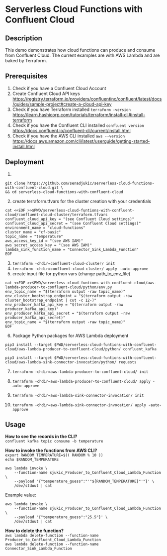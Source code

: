 # Serverless Cloud Functions with Confluent Cloud

## Description
This demo demonstrates how cloud functions can produce and consume from Confluent Cloud. The current examples are with AWS Lambda and are baked by Terraform.

## Prerequisites
1. Check if you have a Confluent Cloud Account
2. Create Confluent Cloud API keys https://registry.terraform.io/providers/confluentinc/confluent/latest/docs/guides/sample-project#create-a-cloud-api-key
3. Check if you have Terraform installed `terraform -version` https://learn.hashicorp.com/tutorials/terraform/install-cli#install-terraform
4. Check if you have the Confluent CLI installed `confluent version` https://docs.confluent.io/confluent-cli/current/install.html
5. Check if you have the AWS CLI installed `aws --version` https://docs.aws.amazon.com/cli/latest/userguide/getting-started-install.html

## Deployment
1. 
``` 
git clone https://github.com/senadjukic/serverless-cloud-functions-with-confluent-cloud.git \
&& cd serverless-cloud-functions-with-confluent-cloud 
```

2. create terraform.tfvars for the cluster creation with your credentials

```
cat <<EOF >>$PWD/serverless-cloud-funtions-with-confluent-cloud/confluent-cloud-cluster/terraform.tfvars
confluent_cloud_api_key = "(see Confluent Cloud settings)"
confluent_cloud_api_secret = "(see Confluent Cloud settings)"
environment_name = "cloud-functions"
cluster_name = "cf-basic"
topic_name = "temperature"
aws_access_key_id = "(see AWS IAM)"
aws_secret_access_key = "(see AWS IAM)"
lambda_sink_function_name = "Connector_Sink_Lambda_Function"
EOF
```

3. `terraform -chdir=confluent-cloud-cluster/ init`
4. `terraform -chdir=confluent-cloud-cluster/ apply -auto-approve`
5. create input file for python vars (change path_to_env_file)

```
cat <<EOF >>$PWD/serverless-cloud-funtions-with-confluent-cloud/aws-lambda-producer-to-confluent-cloud/python/env.py
env_topic_name = "$(terraform output -raw topic_name)"
env_cluster_bootstrap_endpoint = "$(terraform output -raw cluster_bootstrap_endpoint | cut -c 12-)"
env_producer_kafka_api_key = "$(terraform output -raw producer_kafka_api_key)"
env_producer_kafka_api_secret = "$(terraform output -raw producer_kafka_api_secret)"
env_topic_name = "$(terraform output -raw topic_name)"
EOF
```

6. Package Python packages for AWS Lambda deployment
```
pip3 install --target $PWD/serverless-cloud-funtions-with-confluent-cloud/aws-lambda-producer-to-confluent-cloud/python/ confluent_kafka

pip3 install --target $PWD/serverless-cloud-funtions-with-confluent-cloud/aws-lambda-sink-connector-invocation/python/ requests
```

7. `terraform -chdir=aws-lambda-producer-to-confluent-cloud/ init`
8. `terraform -chdir=aws-lambda-producer-to-confluent-cloud/ apply -auto-approve`

9. `terraform -chdir=aws-lambda-sink-connector-invocation/ init`
10. `terraform -chdir=aws-lambda-sink-connector-invocation/ apply -auto-approve`

## Usage

**How to see the records in the CLI?** <br>
```confluent kafka topic consume -b temperature```

**How to invoke the functions from AWS CLI?** <br>
```export RANDOM_TEMPERATURE=$(( RANDOM % 10 ))``` <br>
```echo $RANDOM_TEMPERATURE``` <br>

```
aws lambda invoke \
    --function-name sjukic_Producer_to_Confluent_Cloud_Lambda_Function \
    --payload '{"temperature_guess":"'"${RANDOM_TEMPERATURE}"'"}' \
    /dev/stdout | cat
``` 

Example value:

```
aws lambda invoke \
    --function-name sjukic_Producer_to_Confluent_Cloud_Lambda_Function \
    --payload '{"temperature_guess":"25.5"}' \
    /dev/stdout | cat
```

**How to delete the function?** <br>
```aws lambda delete-function --function-name Producer_to_Confluent_Cloud_Lambda_Function``` <br>
```aws lambda delete-function --function-name Connector_Sink_Lambda_Function```

